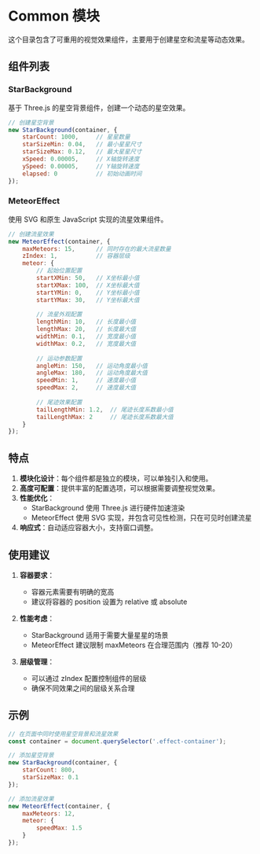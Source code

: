 # Common 模块

这个目录包含了可重用的视觉效果组件，主要用于创建星空和流星等动态效果。

## 组件列表

### StarBackground

基于 Three.js 的星空背景组件，创建一个动态的星空效果。

```javascript
// 创建星空背景
new StarBackground(container, {
    starCount: 1000,     // 星星数量
    starSizeMin: 0.04,   // 最小星星尺寸
    starSizeMax: 0.12,   // 最大星星尺寸
    xSpeed: 0.00005,     // X轴旋转速度
    ySpeed: 0.00005,     // Y轴旋转速度
    elapsed: 0           // 初始动画时间
});
```

### MeteorEffect

使用 SVG 和原生 JavaScript 实现的流星效果组件。

```javascript
// 创建流星效果
new MeteorEffect(container, {
    maxMeteors: 15,      // 同时存在的最大流星数量
    zIndex: 1,           // 容器层级
    meteor: {
        // 起始位置配置
        startXMin: 50,   // X坐标最小值
        startXMax: 100,  // X坐标最大值
        startYMin: 0,    // Y坐标最小值
        startYMax: 30,   // Y坐标最大值
        
        // 流星外观配置
        lengthMin: 10,   // 长度最小值
        lengthMax: 20,   // 长度最大值
        widthMin: 0.1,   // 宽度最小值
        widthMax: 0.2,   // 宽度最大值
        
        // 运动参数配置
        angleMin: 150,   // 运动角度最小值
        angleMax: 180,   // 运动角度最大值
        speedMin: 1,     // 速度最小值
        speedMax: 2,     // 速度最大值
        
        // 尾迹效果配置
        tailLengthMin: 1.2,  // 尾迹长度系数最小值
        tailLengthMax: 2     // 尾迹长度系数最大值
    }
});
```

## 特点

1. **模块化设计**：每个组件都是独立的模块，可以单独引入和使用。
2. **高度可配置**：提供丰富的配置选项，可以根据需要调整视觉效果。
3. **性能优化**：
   - StarBackground 使用 Three.js 进行硬件加速渲染
   - MeteorEffect 使用 SVG 实现，并包含可见性检测，只在可见时创建流星
4. **响应式**：自动适应容器大小，支持窗口调整。

## 使用建议

1. **容器要求**：
   - 容器元素需要有明确的宽高
   - 建议将容器的 position 设置为 relative 或 absolute

2. **性能考虑**：
   - StarBackground 适用于需要大量星星的场景
   - MeteorEffect 建议限制 maxMeteors 在合理范围内（推荐 10-20）

3. **层级管理**：
   - 可以通过 zIndex 配置控制组件的层级
   - 确保不同效果之间的层级关系合理

## 示例

```javascript
// 在页面中同时使用星空背景和流星效果
const container = document.querySelector('.effect-container');

// 添加星空背景
new StarBackground(container, {
    starCount: 800,
    starSizeMax: 0.1
});

// 添加流星效果
new MeteorEffect(container, {
    maxMeteors: 12,
    meteor: {
        speedMax: 1.5
    }
});
```